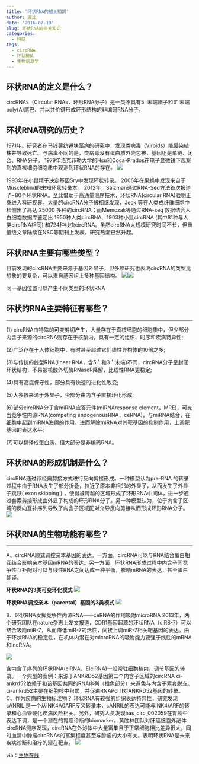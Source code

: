 ```yaml
---
title: '环状RNA的相关知识'
author: 波比
date: '2016-07-19'
slug: 环状RNA的相关知识
categories:
  - 科研
tags:
  - circRNA
  - 环状RNA
  - 生物信息学
---
```


## 环状RNA的定义是什么？

circRNAs（Circular RNAs，环形RNA分子）是一类不具有5' 末端帽子和3' 末端poly(A)尾巴、并以共价键形成环形结构的非编码RNA分子。

## 环状RNA研究的历史？

1971年。研究者在马铃薯纺锤块茎病的研究中，发现类病毒（Viroids）能侵染植株并导致死亡。与病毒不同的是，类病毒没有蛋白质外壳包被，基因组是单链、闭合、RNA分子。 1979年洛克菲勒大学的Hsu和Coca-Prados在电子显微镜下观察到的真核细胞细胞质中观测到环状RNA的存在。 ![](http://cache1.bioon.com.cn/ewebeditor/fckup/2016/5/20160521144946254708.png) 

1993年在小鼠精子决定基因Sry中发现环状转录。 2006年在果蝇中发现来自于Muscleblind的未知环状转录本。 2012年，Salzman通过RNA-Seq方法首次报道了~80个环状RNA。至此借助于高通量测序技术，环状RNA(circular RNA)验明正身进入科研视界。大量的circRNA分子被相继发现，Jeck 等在人类成纤维细胞中检测出了高达 25000 多种的circRNA；而Memczak等通过RNA-seq 数据结合人白细胞数据库鉴定出 1950种人类circRNA、1903种小鼠circRNA (其中81种与人类circRNA相同) 和724种线虫circRNA。虽然circRNA大规模研究时间不长，但重量级文章陆续在NSC等期刊上发表，研究热潮已然升起。

## 环状RNA主要有哪些类型？

目前发现的circRNA主要来源于基因外显子，但多项研究也表明circRNA的类型比想象的要复杂，可以来自基因组上多种基因结构。 ![](http://cache1.bioon.com.cn/ewebeditor/fckup/2016/5/20160521145015388220.png)![](http://cache1.bioon.com.cn/ewebeditor/fckup/2016/5/20160521145039300719.png) 

同一基因位置可以产生不同类型的环状RNA

## 环状的RNA主要特征有哪些？
------------------

(1) circRNA由特殊的可变剪切产生，大量存在于真核细胞的细胞质中，但少部分内含子来源的circRNA则存在于核酸内，具有一定的组织、时序和疾病特异性;

 (2)广泛存在于人体细胞中，有时甚至超过它们线性异构体的10倍之多;

 (3)与传统的线型RNA(linear RNA，含5＇和3＇末端)不同，circRNA分子呈封闭环状结构，不易被核酸外切酶RNaseR降解，比线性RNA更稳定; 

(4)具有高度保守性，部分具有快速的进化性改变; 

(5)大多数来源于外显子，少部分由内含子直接环化形成; 

(6)部分circRNA分子含miRNA应答元件(miRNAresponse element，MRE)，可充当竞争性内源RNA(competing endogenousRNA，ceRNA)，与miRNA结合，在细胞中起到miRNA海绵的作用，进而解除miRNA对其靶基因的抑制作用，上调靶基因的表达水平;

 (7)可以翻译成蛋白质，但大部分是非编码RNA。

## 环状RNA的形成机制是什么？

circRNA通过非经典剪接方式进行反向剪接形成。一种模型认为pre-RNA 的转录过程中由于RNA发生了部分折叠，拉近了原本非相邻的外显子，从而发生了外显子跳跃( exon skipping ) ，使得被跨越的区域形成了环形RNA中间体，进一步通过套索剪接形成由外显子构成的环形RNA分子。另一种模型认为，位于内含子区域的反向互补序列导致了内含子区域配对介导反向剪接从而形成环形RNA分子。 ![](http://cache1.bioon.com.cn/ewebeditor/fckup/2016/5/20160521145055982486.png)

## 环状RNA的生物功能有哪些？
------------------

A、circRNA顺式调控亲本基因的表达。一方面，circRNA可以与RNA结合蛋白相互结合影响亲本基因mRNA的表达。另一方面，环状RNA形成过程中内含子间竞争性互补配对可以与线性RNA之间达成一种平衡，影响mRNA的表达，甚至蛋白翻译。

 **环状RNA的3类可变环化模式** ![](http://cache1.bioon.com.cn/ewebeditor/fckup/2016/5/20160521145110907485.png) 

**环状RNA调控亲本（parental）基因的3类模式** ![](http://cache1.bioon.com.cn/ewebeditor/fckup/2016/5/20160521145125621242.png) 

B、环状RNA发挥竞争性内源RNA——ceRNA的作用吸附microRNA 2013年，两个研究团队在nature杂志上发文报道，CDR1基因起源的环状RNA（ciRS-7）可以结合吸附miR-7，从而降低miR-7的活性，间接上调miR-7相关靶基因的表达。由于环状RNA的稳定性，在机体内潜在对microRNA的吸附能力要强于线性的mRNA和lncRNA。

 ![](http://cache1.bioon.com.cn/ewebeditor/fckup/2016/5/20160521145140273618.png) 

含内含子序列的环状RNA(ciRNA、EIciRNA)一般常驻细胞核内，调节基因的转录。一个典型的案例：来源于ANKRD52基因第二个内含子区域的circRNA ci-ankrd52依赖于和该基因共同的RNA序列（橙色部分）来避免与内含子索套脱支。ci-ankrd52主要在细胞核中积累，并促进RNAPol II对ANKRD52基因的转录。 C、作为疾病的生物标注物？ 环状RNA有较强的组织表达特异性，研究发现cANRIL 是一个从INK4A0ARF反义转录本，cANRIL的表达可能与INK4/ARF的转录和心血管硬化疾病风险相关。另外，研究人员发现has\_circ\_002059在胃癌中表达下调，是一个潜在的胃癌诊断的biomarker。黄胜林团队对肝癌细胞外泌体circRNA测序发现，circRNA在外泌体中大量富集且于正常细胞相比差异很大，同时血清中肿瘤circRNAs的富集程度甚至与肿瘤的大小有关。表明环状RNA是未来疾病诊断和治疗的潜在靶点。 ![](http://cache1.bioon.com.cn/ewebeditor/fckup/2016/5/20160521145155337319.png) 

via：[生物在线](http://www.bioon.com.cn/protocol/showarticle.asp?newsid=62829)